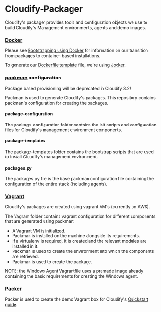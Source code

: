 Cloudify-Packager
=================

Cloudify's packager provides tools and configuration objects we use to build Cloudify's Management environments, agents and demo images.

### [Docker](http://www.docker.com)

Please see [Bootstrapping using Docker](http://getcloudify.org/guide/3.1/installation-bootstrapping.html#bootstrapping-using-docker) for information on our transition from packages to container-based installations.

To generate our [Dockerfile.template](https://github.com/cloudify-cosmo/cloudify-packager/raw/master/docker/Dockerfile.template) file, we're using [Jocker](https://github.com/nir0s/jocker).

### [packman](http://packman.readthedocs.org) configuration

Package based provisioning will be deprecated in Cloudify 3.2!

Packman is used to generate Cloudify's packages.
This repository contains packman's configuration for creating the packages.

#### package-configuration

The package-configuration folder contains the init scripts and configuration files for Cloudify's management environment components.

#### package-templates

The package-templates folder contains the bootstrap scripts that are used to install Cloudify's management environment.

#### packages.py

The packages.py file is the base packman configuration file containing the configuration of the entire stack (including agents).

### [Vagrant](http://www.vagrantup.com)

Cloudify's packages are created using vagrant VM's (currently on AWS).

The Vagrant folder contains vagrant configuration for different components that are generated using packman:

- A Vagrant VM is initialized.
- Packman is installed on the machine alongside its requirements.
- If a virtualenv is required, it is created and the relevant modules are installed in it.
- Packman is used to create the environment into which the components are retrieved.
- Packman is used to create the package.

NOTE: the Windows Agent Vagrantfile uses a premade image already containing the basic requirements for creating the Windows agent.

### [Packer](http://www.packer.io)

Packer is used to create the demo Vagrant box for Cloudify's [Quickstart guide](http://getcloudify.org/guide/3.1/quickstart.html).